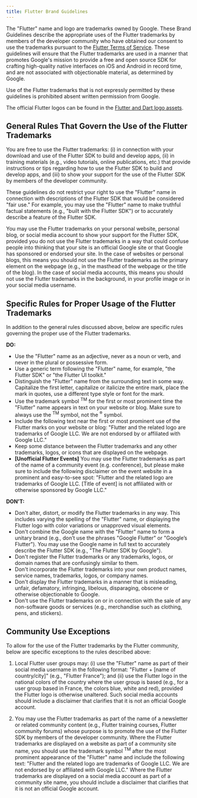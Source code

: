 ```yaml
---
title: Flutter Brand Guidelines
---
```


The "Flutter" name and logo are trademarks owned by Google.
These Brand Guidelines describe the appropriate uses of the Flutter
trademarks by members of the developer community who have obtained our
consent to use the trademarks pursuant to the [Flutter Terms of Service](/tos).
These guidelines will ensure that the Flutter trademarks are used in a
manner that promotes Google's mission to provide a free and open source
SDK for crafting high-quality native interfaces on iOS and
Android in record time, and are not associated with objectionable material,
as determined by Google.  

Use of the Flutter trademarks that is not expressly permitted by these
guidelines is prohibited absent written permission from Google.

The official Flutter logos can be found in the [Flutter and Dart logo
assets](https://drive.google.com/corp/drive/folders/1KXNtO9My2AMpDOF9A9Y_4aj4_BcgmDDT).

## General Rules That Govern the Use of the Flutter Trademarks

You are free to use the Flutter trademarks: (i) in connection with your
download and use of the Flutter SDK to build and develop 
apps, (ii) in training materials (e.g., video tutorials, online publications,
etc.) that provide instructions or tips regarding how to use the Flutter
SDK to build and develop apps, and (iii) to show your support for
the use of the Flutter SDK by members of the developer community.  

These guidelines do not restrict your right to use the "Flutter" name
in connection with descriptions of the Flutter SDK that would be
considered "fair use."  For example, you may use the "Flutter"
name to make truthful factual statements (e.g., "built with the Flutter
SDK") or to accurately describe a feature of the Flutter SDK.  

You may use the Flutter trademarks on your personal website, personal
blog, or social media account to show your support for the Flutter SDK,
provided you do not use the Flutter trademarks in a way that
could confuse people into thinking that your site is an official Google
site or that Google has sponsored or endorsed your site. In the case of
websites or personal blogs, this means you should not use the Flutter
trademarks as the primary element on the webpage (e.g., in the masthead
of the webpage or the title of the blog). In the case of social media
accounts, this means you should not use the Flutter trademarks in the
background, in your profile image or in your social media username.  

## Specific Rules for Proper Usage of the Flutter Trademarks

In addition to the general rules discussed above, below are specific
rules governing the proper use of the Flutter trademarks.  

**DO:**

* Use the "Flutter" name as an adjective, never as a noun or verb,
  and never in the plural or possessive form.
* Use a generic term following the "Flutter" name, for example,
  "the Flutter SDK" or "the Flutter UI toolkit."
* Distinguish the "Flutter" name from the surrounding text in some way.
  Capitalize the first letter, capitalize or italicize the entire mark,
  place the mark in quotes, use a different type style or font for the mark.
* Use the trademark symbol <sup>TM</sup> for the first or most prominent
  time the "Flutter" name appears in text on your website or blog.
  Make sure to always use the <sup>TM</sup> symbol,
  not the <sup>&reg;</sup> symbol.
* Include the following text near the first or most prominent use of the
  Flutter marks on your website or blog: "Flutter and the related logo are
  trademarks of Google LLC. We are not endorsed by or affiliated with
  Google LLC."
* Keep some distance between the Flutter trademarks and any other trademarks,
  logos, or icons that are displayed on the webpage.  
* <b>[Unofficial Flutter Events]</b> You may use the Flutter trademarks as part of the name 
 of a community event (e.g. conference), but please make sure to include the following disclaimer 
 on the event website in a prominent and easy-to-see spot:  "Flutter and the related logo are trademarks of Google LLC. 
 [Title of event] is not affiliated with or otherwise sponsored by Google LLC."  

**DON'T:**

* Don't alter, distort, or modify the Flutter trademarks in any way.
  This includes varying the spelling of the "Flutter" name, or displaying
  the Flutter logo with color variations or unapproved visual elements. 
* Don't combine the Google name with the "Flutter" name to form a unitary
  brand (e.g., don’t use the phrases "Google Flutter" or "Google’s Flutter").
  You may use the Google name in full text to accurately describe the
  Flutter SDK (e.g., "The Flutter SDK by Google").
* Don't register the Flutter trademarks or any trademarks, logos,
  or domain names that are confusingly similar to them.
* Don't incorporate the Flutter trademarks into your own product names,
  service names, trademarks, logos, or company names.   
* Don't display the Flutter trademarks in a manner that is misleading,
  unfair, defamatory, infringing, libelous, disparaging, obscene or
  otherwise objectionable to Google.
* Don't use the Flutter trademarks on or in connection with the sale of
  any non-software goods or services (e.g., merchandise such as clothing,
  pens, and stickers).

## Community Use Exceptions

To allow for the use of the Flutter trademarks by the Flutter community,
below are specific exceptions to the rules described above:  

1. Local Flutter user groups may: (i) use the "Flutter" name
   as part of their social media username in the following format:
   "Flutter + [name of country/city]" (e.g., "Flutter France"); and (ii)
   use the Flutter logo in the national colors of the country where the
   user group is based (e.g., for a user group based in France,
   the colors blue, white and red), provided the Flutter logo is otherwise
   unaltered.  Such social media accounts should include a disclaimer that
   clarifies that it is not an official Google account.

2. You may use the Flutter trademarks as part of the name of a newsletter
   or related community content (e.g., Flutter training courses,
   Flutter community forums) whose purpose is to promote the use of the
   Flutter SDK by members of the developer community.
   Where the Flutter trademarks are displayed on a website as part of a
   community site name, you should use the trademark symbol <sup>TM</sup>
   after the most prominent appearance of the "Flutter" name and include
   the following text: "Flutter and the related logo are trademarks of
   Google LLC.  We are not endorsed by or affiliated with Google LLC."
   Where the Flutter trademarks are displayed on a social media account
   as part of a community site name, you should include a disclaimer that
   clarifies that it is not an official Google account.

